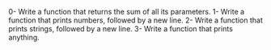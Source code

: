 0-	Write a function that returns the sum of all its parameters.
1-	Write a function that prints numbers, followed by a new line.
2-	Write a function that prints strings, followed by a new line.
3-	Write a function that prints anything.
